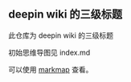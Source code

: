 ## deepin wiki 的三级标题

此仓库为 deepin wiki 的三级标题

初始思维导图见 index.md

可以使用 [markmap](https://markmap.js.org/repl) 查看。